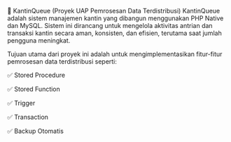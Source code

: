 🥪 KantinQueue (Proyek UAP Pemrosesan Data Terdistribusi)
KantinQueue adalah sistem manajemen kantin yang dibangun menggunakan PHP Native dan MySQL. Sistem ini dirancang untuk mengelola aktivitas antrian dan transaksi kantin secara aman, konsisten, dan efisien, terutama saat jumlah pengguna meningkat.

Tujuan utama dari proyek ini adalah untuk mengimplementasikan fitur-fitur pemrosesan data terdistribusi seperti:

✅ Stored Procedure

✅ Stored Function

✅ Trigger

✅ Transaction

✅ Backup Otomatis

